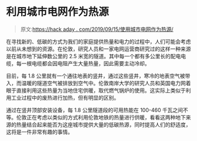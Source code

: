 # 利用城市电网作为热源

> 原文:[https://hack aday . com/2019/09/15/使用城市电网作为热源/](https://hackaday.com/2019/09/15/using-the-electricity-grid-in-cities-as-a-source-of-heat/)

在寻找新的、低碳的方式为我们的家庭提供热量和电力的过程中，人们可能会考虑以前从未想到的资源。在伦敦，研究人员和一家电网运营商研究过的这样一种来源是在城市地下延伸数公里的 2.5 米宽的隧道。其中每一个都有多公里长的配电电缆，每一根电缆都会因电阻产生大量热量，因此需要主动冷却。

目前，每 1.8 公里就有一个通往地表的竖井，通过这些竖井，寒冷的地表空气被带入，而温暖的隧道空气被排放到空气中。伦敦南岸大学的研究人员和英国电力网着眼于直接利用这些热量为当地住宅供暖，取代燃气锅炉的使用。这实际上类似于利用工业过程中的废热进行加热，但有明显的区别。

通过在竖井顶部安装设备，每 1.8 公里隧道段的可用热能在 100-460 千瓦之间不等。伦敦正在考虑以类似的方式利用伦敦地铁的热量进行供暖，看看这两种地下来源的热量结合起来能否为这座城市提供大量的低碳热源，同时提高人们的舒适度，这将是一件非常有趣的事情。
